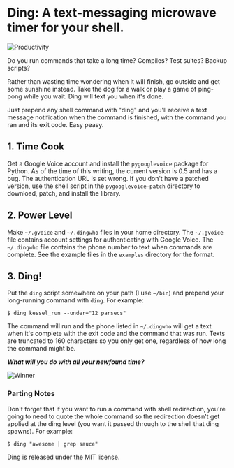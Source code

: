 # Ding: A text-messaging microwave timer for your shell.

![Productivity](http://imgs.xkcd.com/comics/compiling.png)

Do you run commands that take a long time? Compiles? Test suites? Backup
scripts?

Rather than wasting time wondering when it will finish, go outside and get some
sunshine instead. Take the dog for a walk or play a game of ping-pong while you
wait. Ding will text you when it's done.

Just prepend any shell command with "ding" and you'll receive a text message
notification when the command is finished, with the command you ran and its
exit code. Easy peasy.

## 1. Time Cook

Get a Google Voice account and install the `pygooglevoice` package for Python.
As of the time of this writing, the current version is 0.5 and has a bug. The
authentication URL is set wrong. If you don't have a patched version, use the
shell script in the `pygooglevoice-patch` directory to download, patch, and
install the library.

## 2. Power Level

Make `~/.gvoice` and `~/.dingwho` files in your home directory. The `~/.gvoice`
file contains account settings for authenticating with Google Voice. The
`~/.dingwho` file contains the phone number to text when commands are complete.
See the example files in the `examples` directory for the format.

## 3. Ding!

Put the `ding` script somewhere on your path (I use `~/bin`) and prepend your
long-running command with `ding`. For example:

```shell
$ ding kessel_run --under="12 parsecs"
```

The command will run and the phone listed in `~/.dingwho` will get a text when
it's complete with the exit code and the command that was run. Texts are
truncated to 160 characters so you only get one, regardless of how long the
command might be.

***What will you do with all your newfound time?***

![Winner](http://i.imgur.com/krPqC.gif)

### Parting Notes

Don't forget that if you want to run a command with shell redirection, you're
going to need to quote the whole command so the redirection doesn't get applied
at the ding level (you want it passed through to the shell that ding spawns).
For example:

```shell
$ ding "awesome | grep sauce"
```

Ding is released under the MIT license.
